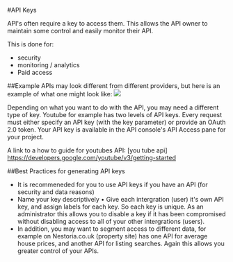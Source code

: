 #API Keys

API's often require a key to access them. This allows the API owner to maintain some control and easily monitor their API.

This is done for:
* security
* monitoring / analytics
* Paid access

##Example
APIs may look different from different providers, but here is an example of what one might look like:
<img src='https://developers.google.com/google-apps/tasks/images/APIs_Console_API_Key.png'> 

Depending on what you want to do with the API, you may need a different type of key. Youtube for example has two levels of API keys. Every request must either specify an API key (with the key parameter) or provide an OAuth 2.0 token. Your API key is available in the API console's API Access pane for your project.

A link to a how to guide for youtubes API: [you tube api] https://developers.google.com/youtube/v3/getting-started 

##Best Practices for generating API keys
* It is recommeneded for you to use API keys if you have an API (for security and data reasons)
* Name your key descriptively
• Give each intergration (user) it's own API key, and assign labels for each key. So each key is unique. As an administrator this allows you to disable a key if it has been compromised without disabling access to all of your other intergrations (users).
* In addition, you may want to segment access to different data, for example on Nestoria.co.uk (property site) has one API for average house prices, and another API for listing searches. Again this allows you greater control of your APIs.




